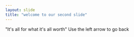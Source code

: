 ```yaml
---
layout: slide
title: "welcome to our second slide"
---
```

"It's all for what it's all worth"
Use the left arrow to go back
